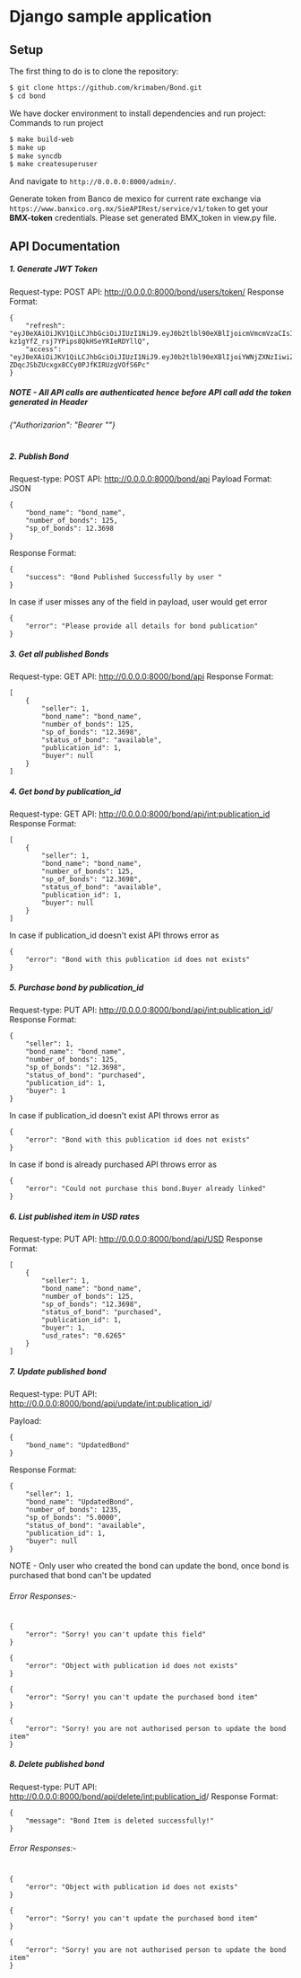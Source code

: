 # Django sample application

## Setup

The first thing to do is to clone the repository:

```sh
$ git clone https://github.com/krimaben/Bond.git
$ cd bond
```

We have docker environment to install dependencies and run project:
Commands to run project
```sh
$ make build-web
$ make up
$ make syncdb
$ make createsuperuser
```
And navigate to `http://0.0.0.0:8000/admin/`.

Generate token from Banco de mexico for current rate exchange via
`https://www.banxico.org.mx/SieAPIRest/service/v1/token` to get your **BMX-token** credentials.
Please set generated BMX_token in view.py file.
## API Documentation

##### 1. Generate JWT Token
Request-type: POST
API: http://0.0.0.0:8000/bond/users/token/
Response Format: 
```
{
    "refresh": "eyJ0eXAiOiJKV1QiLCJhbGciOiJIUzI1NiJ9.eyJ0b2tlbl90eXBlIjoicmVmcmVzaCIsImV4cCI6MTY1MTc0NTQ3MCwiaWF0IjoxNjQ5MTUzNDcwLCJqdGkiOiIwODBmNjUwYTg5ZjE0MDU1OGJjNjEzZTc5YTk5MjI3MyIsInVzZXJfaWQiOjF9.30WK9zaZp-kz1gYfZ_rsj7YPips8QkHSeYRIeRDYllQ",
    "access": "eyJ0eXAiOiJKV1QiLCJhbGciOiJIUzI1NiJ9.eyJ0b2tlbl90eXBlIjoiYWNjZXNzIiwiZXhwIjoxNjQ5MjM5ODcwLCJpYXQiOjE2NDkxNTM0NzAsImp0aSI6IjVlZTk3ODkyYjU4YzRkYmFiYjM4NjA1NzY2NDAwMmNlIiwidXNlcl9pZCI6MX0.4rGdM1VY-ZDqcJSbZUcxgx8CCy0PJfKIRUzgVOfS6Pc"
}
```

##### NOTE - All API calls are authenticated hence before API call add the token generated in Header
###### {"Authorizarion": "Bearer <Your Token>""}
#
##### 2. Publish Bond
Request-type: POST
API: http://0.0.0.0:8000/bond/api
Payload Format: JSON

    {
        "bond_name": "bond_name",
        "number_of_bonds": 125,
        "sp_of_bonds": 12.3698
    }

Response Format: 
```
{
    "success": "Bond Published Successfully by user "
}
```
In case if user misses any of the field in payload, user would get error
```
{
    "error": "Please provide all details for bond publication"
}
```

##### 3. Get all published Bonds
Request-type: GET
API: http://0.0.0.0:8000/bond/api
Response Format: 
```
[
    {
        "seller": 1,
        "bond_name": "bond_name",
        "number_of_bonds": 125,
        "sp_of_bonds": "12.3698",
        "status_of_bond": "available",
        "publication_id": 1,
        "buyer": null
    }
]
```

##### 4. Get bond by publication_id
Request-type: GET
API: http://0.0.0.0:8000/bond/api/<int:publication_id>
Response Format: 
```
[
    {
        "seller": 1,
        "bond_name": "bond_name",
        "number_of_bonds": 125,
        "sp_of_bonds": "12.3698",
        "status_of_bond": "available",
        "publication_id": 1,
        "buyer": null
    }
]
```
In case if publication_id doesn't exist API throws error as
```
{
    "error": "Bond with this publication id does not exists"
}
```

##### 5. Purchase bond by publication_id
Request-type: PUT
API: http://0.0.0.0:8000/bond/api/<int:publication_id>/
Response Format: 
```
{
    "seller": 1,
    "bond_name": "bond_name",
    "number_of_bonds": 125,
    "sp_of_bonds": "12.3698",
    "status_of_bond": "purchased",
    "publication_id": 1,
    "buyer": 1
}
```
In case if publication_id doesn't exist API throws error as
```
{
    "error": "Bond with this publication id does not exists"
}
```
In case if bond is already purchased API throws error as
```
{
    "error": "Could not purchase this bond.Buyer already linked"
}
```

##### 6. List published item in USD rates
Request-type: PUT
API: http://0.0.0.0:8000/bond/api/USD
Response Format: 
```
[
    {
        "seller": 1,
        "bond_name": "bond_name",
        "number_of_bonds": 125,
        "sp_of_bonds": "12.3698",
        "status_of_bond": "purchased",
        "publication_id": 1,
        "buyer": 1,
        "usd_rates": "0.6265"
    }
]
```
##### 7. Update published bond
Request-type: PUT
API: http://0.0.0.0:8000/bond/api/update/<int:publication_id>/

Payload:
```
{
    "bond_name": "UpdatedBond"
}
```
Response Format: 
```
{
    "seller": 1,
    "bond_name": "UpdatedBond",
    "number_of_bonds": 1235,
    "sp_of_bonds": "5.0000",
    "status_of_bond": "available",
    "publication_id": 1,
    "buyer": null
}
```
NOTE - Only user who created the bond can update the bond, once bond is purchased that bond can't be updated

###### Error Responses:-
#
```
{
    "error": "Sorry! you can't update this field"
}
```
```
{
    "error": "Object with publication id does not exists"
}
```
```
{
    "error": "Sorry! you can't update the purchased bond item"
}
```
```
{
    "error": "Sorry! you are not authorised person to update the bond item"
}
```
##### 8. Delete published bond
Request-type: PUT
API: http://0.0.0.0:8000/bond/api/delete/<int:publication_id>/
Response Format: 
```
{
    "message": "Bond Item is deleted successfully!"
}
```
###### Error Responses:-
#
```
{
    "error": "Object with publication id does not exists"
}
```
```
{
    "error": "Sorry! you can't update the purchased bond item"
}
```
```
{
    "error": "Sorry! you are not authorised person to update the bond item"
}
```
